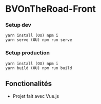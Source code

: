 # BVOnTheRoad-Front

### Setup dev
```
yarn install (OU) npm i 
yarn serve (OU) npm run serve
```
### Setup production
```
yarn install (OU) npm i 
yarn build (OU) npm run build
```

## Fonctionalités

- Projet fait avec Vue.js
